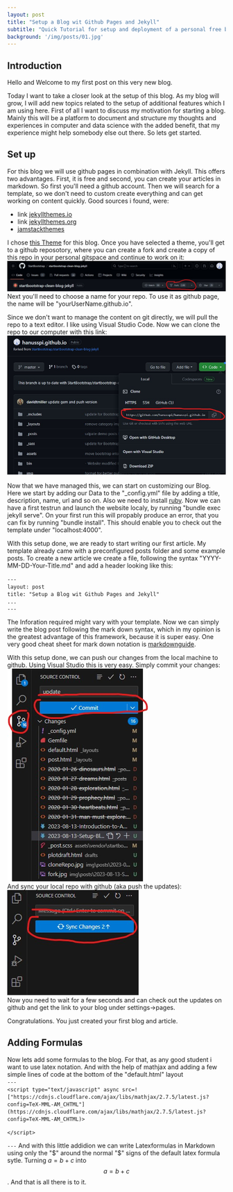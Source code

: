 ```yaml
---
layout: post
title: "Setup a Blog wit Github Pages and Jekyll"
subtitle: "Quick Tutorial for setup and deployment of a personal free blog."
background: '/img/posts/01.jpg'
---
```


## Introduction
Hello and Welcome to my first post on this very new blog.

Today I want to take a closer look at the setup of this blog. As my blog will grow, I will add new topics related to the setup of additional features which I am using here. 
First of all I want to discuss my motivation for starting a blog. Mainly this will be a platform to document and structure my thoughts and experiences in computer and data science with the added benefit, that my experience might help somebody else out there. So lets get started.

## Set up
For this blog we will use github pages in combination with Jekyll. This offers two advantages. First, it is free and second, you can create your articles in markdown. So first you'll need a github account. Then we will search for a template, so we don't need to custom create everything and can get working on content quickly. Good sources i found, were: 
+ link [jekyllthemes.io](https://jekyllthemes.io/)
+ link [jekyllthemes.org](http://jekyllthemes.org/)
+ [jamstackthemes](https://jamstackthemes.dev/ssg/jekyll/)

I chose [this Theme](https://github.com/StartBootstrap/startbootstrap-clean-blog-jekyll) for this blog. Once you have selected a theme, you'll get to a github reposotory, where you can create a fork and create a copy of this repo in your personal gitspace and continue to work on it: 
![Fork](/img/posts/2023-08-13-Setup-Blog/fork.jpg)
Next you'll need to choose a name for your repo. To use it as github page, the name will be "yourUserName.github.io".

Since we don't want to manage the content on git directly, we will pull the repo to a text editor. I like using Visual Studio Code. Now we can clone the repo to our computer with this link:
![Fork](/img/posts/2023-08-13-Setup-Blog/cloneRepo.jpg)

Now that we have managed this, we can start on customizing our Blog. Here we start by adding our Data to the "_config.yml" file by adding a title, description, name, url and so on. Also we need to install [ruby](https://rubyinstaller.org/). Now we can have a first testrun and launch the website localy, by running "bundle exec jekyll serve". On your first run this will propably produce an error, that you can fix by running "bundle install". This should enable you to check out the template under "localhost:4000".

With this setup done, we are ready to start writing our first article. My template already came with a preconfigured posts folder and some example posts. To create a new article we create a file, following the syntax "YYYY-MM-DD-Your-Title.md" and add a header looking like this:

`---`  
`layout: post`  
`title: "Setup a Blog wit Github Pages and Jekyll"`  
`...`  
`---`  

The Inforation required might vary with your template. Now we can simply write the blog post following the mark down syntax, which in my opinion is the greatest advantage of this framework, because it is super easy. One very good cheat sheet for mark down notation is [markdownguide](https://www.markdownguide.org/cheat-sheet/).

With this setup done, we can push our changes from the local machine to github. Using Visual Studio this is very easy. Simply commit your changes:  
![drawing](/img/posts/2023-08-13-Setup-Blog/commit.jpg)  
And sync your local repo with github (aka push the updates):  
![drawing](/img/posts/2023-08-13-Setup-Blog/sync.jpg)  
Now you need to wait for a few seconds and can check out the updates on github and get the link to your blog under settings->pages. 

Congratulations. You just created your first blog and article.

## Adding Formulas
Now lets add some formulas to the blog. For that, as any good student i want to use latex notation. And with the help of mathjax and adding a few simple lines of code at the bottom of the "default.html" layout  
`---`  
`<script type="text/javascript" async src=!["https://cdnjs.cloudflare.com/ajax/libs/mathjax/2.7.5/latest.js?config=TeX-MML-AM_CHTML"](https://cdnjs.cloudflare.com/ajax/libs/mathjax/2.7.5/latest.js?config=TeX-MML-AM_CHTML)>`

`</script>`

`---` 
And with this little addidion we can write Latexformulas in Markdown using only the "$" around the normal "$" signs of the default latex formula sytle. Turning $a=b+c$ into $$a=b+c$$. And that is all there is to it.




